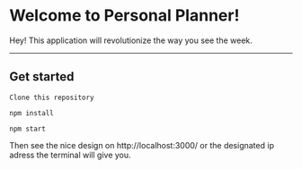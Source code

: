 Welcome to Personal Planner!
===================


Hey! This application will revolutionize the way you see the week.

----------


Get started
-------------

```
Clone this repository
```
```
npm install
```
```
npm start
```
Then see the nice design on http://localhost:3000/ or the designated ip adress the terminal will give you.
